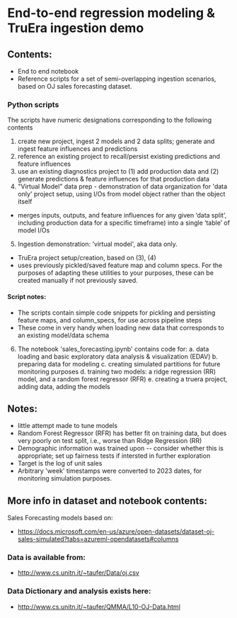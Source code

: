 # End-to-end regression modeling & TruEra ingestion demo

## Contents: 
* End to end notebook
* Reference scripts for a set of semi-overlapping ingestion scenarios, based on OJ sales forecasting dataset. 

### Python scripts 
The scripts have numeric designations corresponding to the following contents
1. create new project, ingest 2 models and 2 data splits; generate and ingest feature influences and predictions
2. reference an existing project to recall/persist existing predictions and feature influences
3. use an existing diagnostics project to (1) add production data and (2) generate predictions & feature influences for that production data
4. "Virtual Model" data prep - demonstration of data organization for 'data only' project setup, using I/Os from model object rather than the object itself
  - merges inputs, outputs, and feature influences for any given ‘data split’, including production data for a specific timeframe) into a single ‘table’ of model I/Os
5. Ingestion demonstration: 'virtual model', aka data only. 
  - TruEra project setup/creation, based on (3), (4)
  - uses previously pickled/saved feature map and column specs. For the purposes of adapting these utilities to your purposes, these can be created manually if not previously saved.

#### Script notes: 
* The scripts contain simple code snippets for pickling and persisting feature maps, and column_specs, for use across pipeline steps
* These come in very handy when loading new data that corresponds to an existing model/data schema

6. The notebook 'sales_forecasting.ipynb' contains code for:
  a. data loading and basic exploratory data analysis & visualization (EDAV)
  b. preparing data for modeling
  c. creating simulated partitions for future monitoring purposes
  d. training two models: a ridge regression (RR) model, and a random forest regressor (RFR)
  e. creating a truera project, adding data, adding the models
  
## Notes:
  - little attempt made to tune models
  - Random Forest Regressor (RFR) has better fit on training data, but does very poorly on test split, i.e., worse than Ridge Regression (RR)
  - Demographic information was trained upon -- consider whether this is appropriate; set up fairness tests if intersted in further exploration
  - Target is the log of unit sales
  - Arbitrary 'week' timestamps were converted to 2023 dates, for monitoring simulation purposes. 

## More info in dataset and notebook contents:
Sales Forecasting models based on:
- https://docs.microsoft.com/en-us/azure/open-datasets/dataset-oj-sales-simulated?tabs=azureml-opendatasets#columns

### Data is available from:
- http://www.cs.unitn.it/~taufer/Data/oj.csv

### Data Dictionary and analysis exists here: 
- http://www.cs.unitn.it/~taufer/QMMA/L10-OJ-Data.html
  

